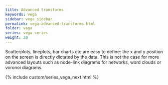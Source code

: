 ```yaml
---
title: Advanced transforms
keywords: vega
sidebar: vega_sidebar
permalink: vega-advanced-transforms.html
folder: vega
series: vega-series
weight: 20
---
```

Scatterplots, lineplots, bar charts etc are easy to define: the x and y position on the screen is directly dictated by the data. This is not the case for more advanced layouts such as node-link diagrams for networks, word clouds or voronoi diagrams.

{% include custom/series_vega_next.html %}
